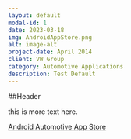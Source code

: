 ```yaml
---
layout: default
modal-id: 1
date: 2023-03-18
img: AndroidAppStore.png
alt: image-alt
project-date: April 2014
client: VW Group
category: Automotive Applications
description: Test Default
---
```

##Header

this is more text here.

[Android Automotive App Store](https://cariad.technology/de/en/news/stories/launch-application-store-for-volkswagen-group.html)
